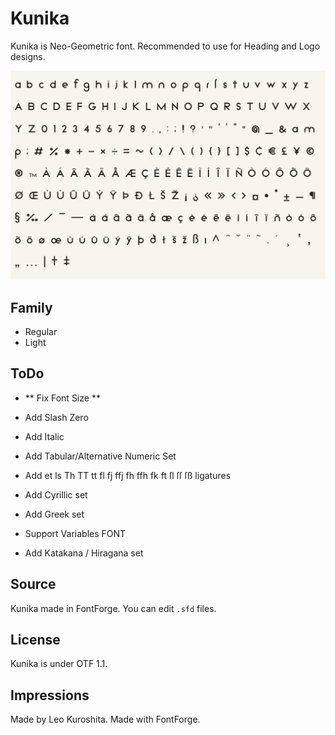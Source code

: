 # Kunika
Kunika is Neo-Geometric font.
Recommended to use for Heading and Logo designs.

![Glyphs show case](docs/assets/kunika-showcase.png)

## Family
+ Regular
+ Light

## ToDo
+ ** Fix Font Size **
+ Add Slash Zero
+ Add Italic
+ Add Tabular/Alternative Numeric Set
+ Add et ls Th TT tt fl fj ffj fh ffh fk ft ſl ſſ ſß ligatures
+ Add Cyrillic set
+ Add Greek set

+ Support Variables FONT
+ Add Katakana / Hiragana set

## Source
Kunika made in FontForge.
You can edit `.sfd` files.


## License
Kunika is under OTF 1.1.


## Impressions
Made by Leo Kuroshita.
Made with FontForge.
